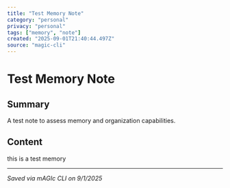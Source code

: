 ```yaml
---
title: "Test Memory Note"
category: "personal"
privacy: "personal"
tags: ["memory", "note"]
created: "2025-09-01T21:40:44.497Z"
source: "magic-cli"
---
```


# Test Memory Note

## Summary
A test note to assess memory and organization capabilities.

## Content
this is a test memory

---
*Saved via mAGIc CLI on 9/1/2025*
